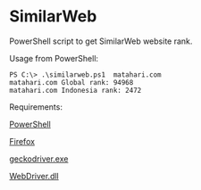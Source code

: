 # SimilarWeb
PowerShell script to get SimilarWeb website rank.

Usage from PowerShell:
```
PS C:\> .\similarweb.ps1  matahari.com
matahari.com Global rank: 94968
matahari.com Indonesia rank: 2472
```

Requirements:

[PowerShell](https://github.com/PowerShell/PowerShell/releases/latest)

[Firefox](https://download.mozilla.org/?product=firefox-esr-latest-ssl&os=win64&lang=en-US)

[geckodriver.exe](https://github.com/mozilla/geckodriver/releases/latest)

[WebDriver.dll](https://www.nuget.org/api/v2/package/Selenium.WebDriver/)

